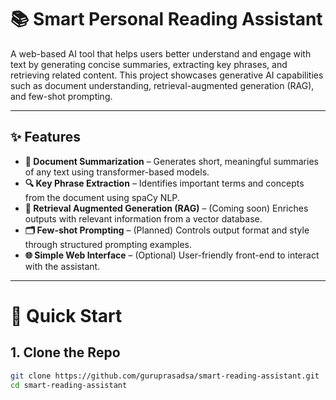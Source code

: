# 📚 Smart Personal Reading Assistant

A web-based AI tool that helps users better understand and engage with text by generating concise summaries, extracting key phrases, and retrieving related content. This project showcases generative AI capabilities such as document understanding, retrieval-augmented generation (RAG), and few-shot prompting.

---

## ✨ Features

- **🧠 Document Summarization** – Generates short, meaningful summaries of any text using transformer-based models.
- **🔍 Key Phrase Extraction** – Identifies important terms and concepts from the document using spaCy NLP.
- **📂 Retrieval Augmented Generation (RAG)** – (Coming soon) Enriches outputs with relevant information from a vector database.
- **🗂 Few-shot Prompting** – (Planned) Controls output format and style through structured prompting examples.
- **🌐 Simple Web Interface** – (Optional) User-friendly front-end to interact with the assistant.

---

# 🚀 Quick Start

## 1. Clone the Repo

```bash
git clone https://github.com/guruprasadsa/smart-reading-assistant.git
cd smart-reading-assistant
